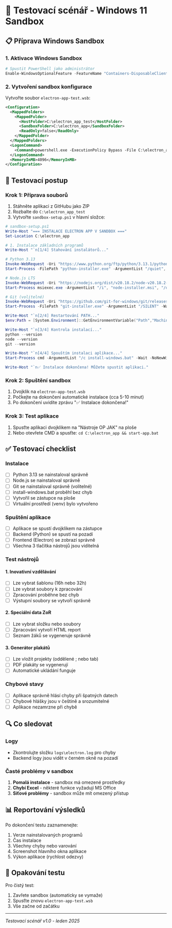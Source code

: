 # 🧪 Testovací scénář - Windows 11 Sandbox

## 📋 Příprava Windows Sandbox

### 1. Aktivace Windows Sandbox
```powershell
# Spustit PowerShell jako administrátor
Enable-WindowsOptionalFeature -FeatureName "Containers-DisposableClientVM" -All -Online
```

### 2. Vytvoření sandbox konfigurace
Vytvořte soubor `electron-app-test.wsb`:
```xml
<Configuration>
  <MappedFolders>
    <MappedFolder>
      <HostFolder>C:\electron_app_test</HostFolder>
      <SandboxFolder>C:\electron_app</SandboxFolder>
      <ReadOnly>false</ReadOnly>
    </MappedFolder>
  </MappedFolders>
  <LogonCommand>
    <Command>powershell.exe -ExecutionPolicy Bypass -File C:\electron_app\sandbox-setup.ps1</Command>
  </LogonCommand>
  <MemoryInMB>4096</MemoryInMB>
</Configuration>
```

## 🚀 Testovací postup

### Krok 1: Příprava souborů
1. Stáhněte aplikaci z GitHubu jako ZIP
2. Rozbalte do `C:\electron_app_test`
3. Vytvořte `sandbox-setup.ps1` v hlavní složce:

```powershell
# sandbox-setup.ps1
Write-Host "=== INSTALACE ELECTRON APP V SANDBOX ==="
Set-Location C:\electron_app

# 1. Instalace základních programů
Write-Host "`n[1/4] Stahování instalátorů..."

# Python 3.13
Invoke-WebRequest -Uri "https://www.python.org/ftp/python/3.13.1/python-3.13.1-amd64.exe" -OutFile "python-installer.exe"
Start-Process -FilePath "python-installer.exe" -ArgumentList "/quiet", "InstallAllUsers=1", "PrependPath=1" -Wait

# Node.js LTS
Invoke-WebRequest -Uri "https://nodejs.org/dist/v20.18.2/node-v20.18.2-x64.msi" -OutFile "node-installer.msi"
Start-Process msiexec.exe -ArgumentList "/i", "node-installer.msi", "/quiet" -Wait

# Git (volitelné)
Invoke-WebRequest -Uri "https://github.com/git-for-windows/git/releases/download/v2.47.0.windows.2/Git-2.47.0.2-64-bit.exe" -OutFile "git-installer.exe"
Start-Process -FilePath "git-installer.exe" -ArgumentList "/SILENT" -Wait

Write-Host "`n[2/4] Restartování PATH..."
$env:Path = [System.Environment]::GetEnvironmentVariable("Path","Machine") + ";" + [System.Environment]::GetEnvironmentVariable("Path","User")

Write-Host "`n[3/4] Kontrola instalací..."
python --version
node --version
git --version

Write-Host "`n[4/4] Spouštím instalaci aplikace..."
Start-Process cmd -ArgumentList "/c install-windows.bat" -Wait -NoNewWindow

Write-Host "`n✅ Instalace dokončena! Můžete spustit aplikaci."
```

### Krok 2: Spuštění sandbox
1. Dvojklik na `electron-app-test.wsb`
2. Počkejte na dokončení automatické instalace (cca 5-10 minut)
3. Po dokončení uvidíte zprávu "✅ Instalace dokončena!"

### Krok 3: Test aplikace
1. Spusťte aplikaci dvojklikem na "Nástroje OP JAK" na ploše
2. Nebo otevřete CMD a spusťte: `cd C:\electron_app && start-app.bat`

## ✅ Testovací checklist

### Instalace
- [ ] Python 3.13 se nainstaloval správně
- [ ] Node.js se nainstaloval správně
- [ ] Git se nainstaloval správně (volitelné)
- [ ] install-windows.bat proběhl bez chyb
- [ ] Vytvořil se zástupce na ploše
- [ ] Virtuální prostředí (venv) bylo vytvořeno

### Spuštění aplikace
- [ ] Aplikace se spustí dvojklikem na zástupce
- [ ] Backend (Python) se spustí na pozadí
- [ ] Frontend (Electron) se zobrazí správně
- [ ] Všechna 3 tlačítka nástrojů jsou viditelná

### Test nástrojů
#### 1. Inovativní vzdělávání
- [ ] Lze vybrat šablonu (16h nebo 32h)
- [ ] Lze vybrat soubory k zpracování
- [ ] Zpracování proběhne bez chyb
- [ ] Výstupní soubory se vytvoří správně

#### 2. Speciální data ZoR
- [ ] Lze vybrat složku nebo soubory
- [ ] Zpracování vytvoří HTML report
- [ ] Seznam žáků se vygeneruje správně

#### 3. Generátor plakátů
- [ ] Lze vložit projekty (oddělené ; nebo tab)
- [ ] PDF plakáty se vygenerují
- [ ] Automatické ukládání funguje

### Chybové stavy
- [ ] Aplikace správně hlásí chyby při špatných datech
- [ ] Chybové hlášky jsou v češtině a srozumitelné
- [ ] Aplikace nezamrzne při chybě

## 🔍 Co sledovat

### Logy
- Zkontrolujte složku `logs\electron.log` pro chyby
- Backend logy jsou vidět v černém okně na pozadí

### Časté problémy v sandbox
1. **Pomalá instalace** - sandbox má omezené prostředky
2. **Chybí Excel** - některé funkce vyžadují MS Office
3. **Síťové problémy** - sandbox může mít omezený přístup

## 📊 Reportování výsledků

Po dokončení testu zaznamenejte:
1. Verze nainstalovaných programů
2. Čas instalace
3. Všechny chyby nebo varování
4. Screenshot hlavního okna aplikace
5. Výkon aplikace (rychlost odezvy)

## 🔄 Opakování testu

Pro čistý test:
1. Zavřete sandbox (automaticky se vymaže)
2. Spusťte znovu `electron-app-test.wsb`
3. Vše začne od začátku

---
*Testovací scénář v1.0 - leden 2025*